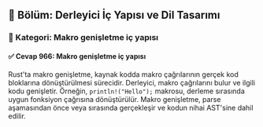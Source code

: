 ## 📘 Bölüm: Derleyici İç Yapısı ve Dil Tasarımı  
### 🔹 Kategori: Makro genişletme iç yapısı  
#### ✅ Cevap 966: Makro genişletme iç yapısı

Rust'ta makro genişletme, kaynak kodda makro çağrılarının gerçek kod bloklarına dönüştürülmesi sürecidir. Derleyici, makro çağrılarını bulur ve ilgili kodu genişletir. Örneğin, `println!("Hello");` makrosu, derleme sırasında uygun fonksiyon çağrısına dönüştürülür. Makro genişletme, parse aşamasından önce veya sırasında gerçekleşir ve kodun nihai AST'sine dahil edilir.
